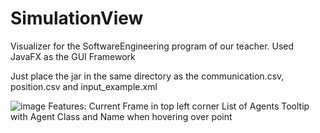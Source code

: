 # SimulationView

Visualizer for the SoftwareEngineering program of our teacher.
Used JavaFX as the GUI Framework

Just place the jar in the same directory as the communication.csv, position.csv and input_example.xml

![image](https://user-images.githubusercontent.com/16214265/232079371-58d88ed7-3a14-47d5-b37c-e3fc148d3ca3.png)
Features:
Current Frame in top left corner
List of Agents
Tooltip with Agent Class and Name when hovering over point


